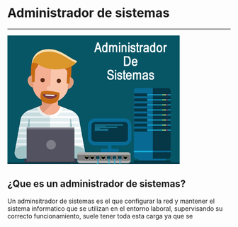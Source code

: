 # Administrador de sistemas
---
![Imagen Administrador de sistemas](/img/ads.png)
## ¿Que es un administrador de sistemas?
Un adminsitrador de sistemas es el que configurar la red y mantener el sistema informatico que se utilizan en el entorno laboral, supervisando su correcto funcionamiento, suele tener toda esta carga ya que se 


